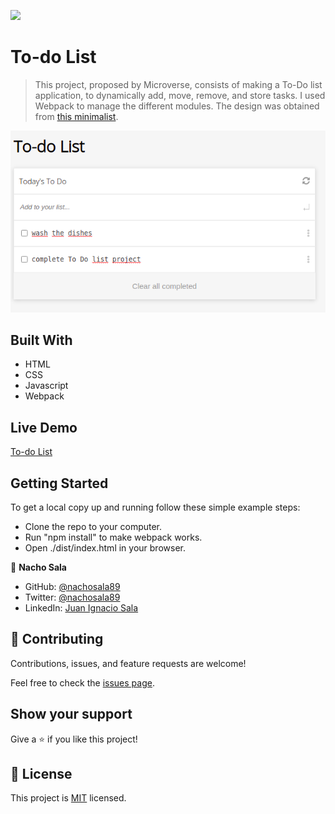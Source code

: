 ![](https://img.shields.io/badge/Microverse-blueviolet)

# To-do List

> This project, proposed by Microverse, consists of making a To-Do list application, to dynamically add, move, remove, and store tasks. I used Webpack to manage the different modules. The design was obtained from [this minimalist](https://web.archive.org/web/20180320194056/http://www.getminimalist.com:80/).

![screenshot](./screenshot.png)

## Built With

- HTML
- CSS
- Javascript
- Webpack

## Live Demo

[To-do List](https://nachosala89.github.io/to-do-list/dist/)

## Getting Started

To get a local copy up and running follow these simple example steps:
- Clone the repo to your computer.
- Run "npm install" to make webpack works.
- Open ./dist/index.html in your browser.

👤 **Nacho Sala**

- GitHub: [@nachosala89](https://github.com/nachosala89)
- Twitter: [@nachosala89](https://twitter.com/nachosala89)
- LinkedIn: [Juan Ignacio Sala](https://www.linkedin.com/in/juan-ignacio-sala)


## 🤝 Contributing

Contributions, issues, and feature requests are welcome!

Feel free to check the [issues page](../../issues/).

## Show your support

Give a ⭐️ if you like this project!


## 📝 License

This project is [MIT](./MIT.md) licensed.
